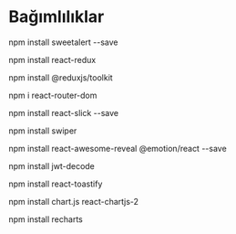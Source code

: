 # Bağımlılıklar

npm install sweetalert --save

npm install react-redux

npm install @reduxjs/toolkit

npm i react-router-dom

npm install react-slick --save

npm install swiper

npm install react-awesome-reveal @emotion/react --save

npm install jwt-decode

npm install react-toastify

npm install chart.js react-chartjs-2

 npm install recharts